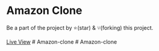 # Amazon Clone

Be a part of the project by ⭐️(star) & ⑂(forking) this project.

[Live View](https://omrajsharma.github.io/acciojob-amazon-clone/)
#   A m a z o n - c l o n e  
 #   A m a z o n - c l o n e  
 